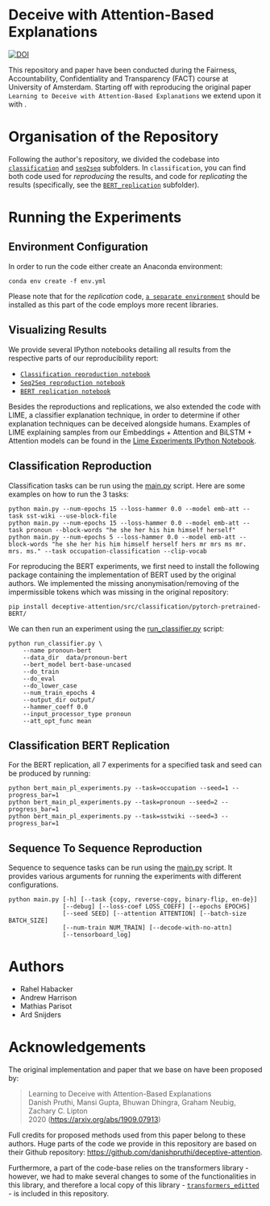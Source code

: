 # Deceive with Attention-Based Explanations
[![DOI](https://zenodo.org/badge/DOI/10.5281/zenodo.4692668.svg)](https://doi.org/10.5281/zenodo.4692668)


This repository and paper have been conducted during the Fairness, Accountability, Confidentiality and Transparency (FACT) course at University of Amsterdam. 
Starting off with reproducing the original paper `Learning to Deceive with Attention-Based Explanations` we extend upon it with <TODO>.
  

# Organisation of the Repository

Following the author's repository, we divided the codebase into [```classification```](deceptive-attention/src/classification) and [```seq2seq```](deceptive-attention/src/seq2seq) subfolders. In ```classification```, you can find both code used for *reproducing* the results, and code for *replicating* the results (specifically, see the [```BERT_replication```](deceptive-attention/src/classification/BERT_replication) subfolder).

# Running the Experiments

## Environment Configuration

In order to run the code either create an Anaconda environment:

```
conda env create -f env.yml
```

Please note that for the *replication* code, [```a separate environment```](deceptive-attention/src/classification/BERT_replication/BERT_env.yml) should be installed as this part of the code employs more recent libraries.

## Visualizing Results

We provide several IPython notebooks detailing all results from the respective parts of our reproducibility report:

- [```Classification reproduction notebook```](deceptive-attention/src/classification/classification.ipynb)
- [```Seq2Seq reproduction notebook```](deceptive-attention/src/seq2seq/author-based/seq2seq.ipynb)
- [```BERT replication notebook```](deceptive-attention/src/classification/BERT_replication/BERT%20replication%20notebook%20completed.ipynb)

Besides the reproductions and replications, we also extended the code with LIME, a classifier explanation technique, in order to determine if other explanation techniques can be deceived alongside humans. Examples of LIME explaining samples from our Embeddings + Attention and BiLSTM + Attention models can be found in the [Lime Experiments IPython Notebook](deceptive-attention/src/classification/experiments-lime.ipynb).

## Classification Reproduction

Classification tasks can be run using the [main.py](deceptive-attention/src/classification/main.py) script. Here are some examples on how to run the 3 tasks:
```
python main.py --num-epochs 15 --loss-hammer 0.0 --model emb-att --task sst-wiki --use-block-file
python main.py --num-epochs 15 --loss-hammer 0.0 --model emb-att --task pronoun --block-words "he she her his him himself herself"
python main.py --num-epochs 5 --loss-hammer 0.0 --model emb-att --block-words "he she her his him himself herself hers mr mrs ms mr. mrs. ms." --task occupation-classification --clip-vocab
```

For reproducing the BERT experiments, we first need to install the following package containing the implementation of BERT used by the original authors. We implemented the missing anonymisation/removing of the impermissible tokens which was missing in the original repository:
```
pip install deceptive-attention/src/classification/pytorch-pretrained-BERT/
```

We can then run an experiment using the [run_classifier.py](deceptive-attention/src/classification/pytorch-pretrained-BERT/examples/run_classifier.py) script:
```
python run_classifier.py \
    --name pronoun-bert
    --data_dir  data/pronoun-bert
    --bert_model bert-base-uncased
    --do_train
    --do_eval
    --do_lower_case
    --num_train_epochs 4
    --output_dir output/
    --hammer_coeff 0.0
    --input_processor_type pronoun
    --att_opt_func mean
```

## Classification BERT Replication

For the BERT replication, all 7 experiments for a specified task and seed can be produced by running:
```
python bert_main_pl_experiments.py --task=occupation --seed=1 --progress_bar=1
python bert_main_pl_experiments.py --task=pronoun --seed=2 --progress_bar=1
python bert_main_pl_experiments.py --task=sstwiki --seed=3 --progress_bar=1
```

## Sequence To Sequence Reproduction

Sequence to sequence tasks can be run using the [main.py](deceptive-attention/src/seq2seq/author-based/main.py) script. It provides various arguments for running the experiments with different configurations.

```
python main.py [-h] [--task {copy, reverse-copy, binary-flip, en-de}]
               [--debug] [--loss-coef LOSS_COEFF] [--epochs EPOCHS]
               [--seed SEED] [--attention ATTENTION] [--batch-size BATCH_SIZE]
               [--num-train NUM_TRAIN] [--decode-with-no-attn]
               [--tensorboard_log]
```

# Authors

- Rahel Habacker
- Andrew Harrison
- Mathias Parisot
- Ard Snijders

# Acknowledgements

The original implementation and paper that we base on have been proposed by:

> Learning to Deceive with Attention-Based Explanations \
> Danish Pruthi, Mansi Gupta, Bhuwan Dhingra, Graham Neubig, Zachary C. Lipton \
> 2020 (https://arxiv.org/abs/1909.07913)

Full credits for proposed methods used from this paper belong to these authors. Huge parts of the code we provide in this repository are based on their Github repository: https://github.com/danishpruthi/deceptive-attention.

Furthermore, a part of the code-base relies on the transformers library - however, we had to make several changes to some of the functionalities in this library, and therefore a local copy of this library - [```transformers_editted```](deceptive-attention/src/classification/BERT_replication/transformers_editted) - is included in this repository. 
